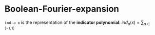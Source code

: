 # Boolean-Fourier-expansion

`ind a x` is the representation of the **indicator polynomial**: $ind_a (x) = \displaystyle\sum_{a\in \{-1,1\}}$
